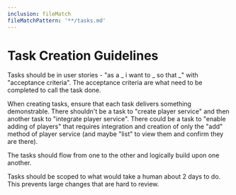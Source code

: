 ```yaml
---
inclusion: fileMatch
fileMatchPattern: '**/tasks.md'
---
```


# Task Creation Guidelines

Tasks should be in user stories - "as a _ i want to _ so that _" with "acceptance criteria". The acceptance criteria are what need to be completed to call the task done.

When creating tasks, ensure that each task delivers something demonstrable. There shouldn't be a task to "create player service" and then another task to "integrate player service". There could be a task to "enable adding of players" that requires integration and creation of only the "add" method of player service (and maybe "list" to view them and confirm they are there).

The tasks should flow from one to the other and logically build upon one another. 

Tasks should be scoped to what would take a human about 2 days to do. This prevents large changes that are hard to review.